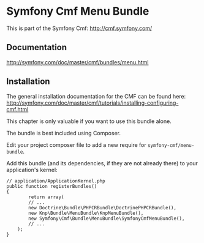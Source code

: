 # Symfony Cmf Menu Bundle

This is part of the Symfony Cmf: <http://cmf.symfony.com/>


## Documentation
<http://symfony.com/doc/master/cmf/bundles/menu.html>


## Installation

The general installation documentation for the CMF can be found here:
<http://symfony.com/doc/master/cmf/tutorials/installing-configuring-cmf.html>

This chapter is only valuable if you want to use this bundle alone. 

The bundle is best included using Composer.

Edit your project composer file to add a new require for
`symfony-cmf/menu-bundle`.

Add this bundle (and its dependencies, if they are not already there) to your
application's kernel:

	// application/ApplicationKernel.php
	public function registerBundles()
	{
			return array(
			// ...
			new Doctrine\Bundle\PHPCRBundle\DoctrinePHPCRBundle(),
			new Knp\Bundle\MenuBundle\KnpMenuBundle(),
			new Symfony\Cmf\Bundle\MenuBundle\SymfonyCmfMenuBundle(),
			// ...
		);
	}
